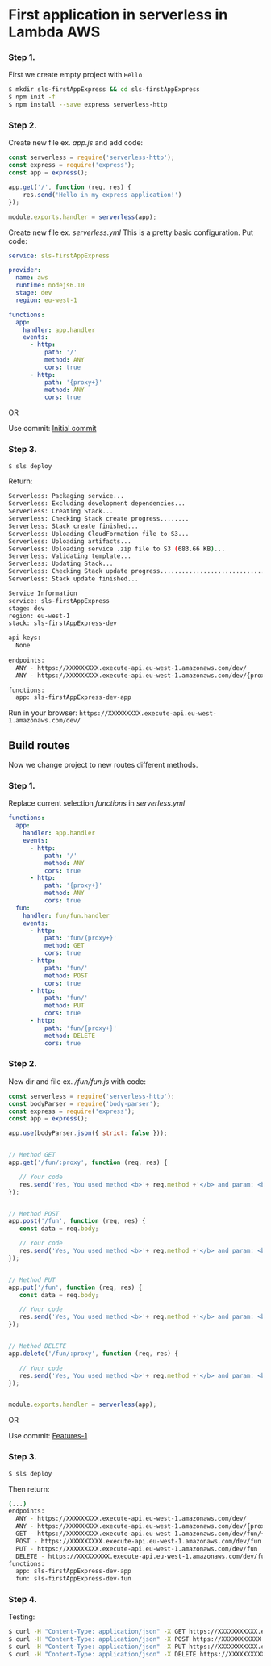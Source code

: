 # First application in serverless in Lambda AWS

### Step 1.
First we create empty project with `Hello`

```bash
$ mkdir sls-firstAppExpress && cd sls-firstAppExpress
$ npm init -f
$ npm install --save express serverless-http
```

### Step 2.

Create new file ex. _app.js_ and add code:
```js
const serverless = require('serverless-http');
const express = require('express');
const app = express();

app.get('/', function (req, res) {
    res.send('Hello in my express application!')
});

module.exports.handler = serverless(app);
```
Create new file ex. _serverless.yml_ This is a pretty basic configuration. Put code:
```yaml
service: sls-firstAppExpress

provider:
  name: aws
  runtime: nodejs6.10
  stage: dev
  region: eu-west-1

functions:
  app:
    handler: app.handler
    events:
      - http:
          path: '/'
          method: ANY
          cors: true
      - http:
          path: '{proxy+}'
          method: ANY
          cors: true
```
OR

Use commit: 
[Initial commit](https://github.com/damians-pl/sls-firstAppExpress/commit/9c612cc060d949b8bf2503a0cb50d253c767b757)

### Step 3.

```bash
$ sls deploy
```

Return:

```bash
Serverless: Packaging service...
Serverless: Excluding development dependencies...
Serverless: Creating Stack...
Serverless: Checking Stack create progress........
Serverless: Stack create finished...
Serverless: Uploading CloudFormation file to S3...
Serverless: Uploading artifacts...
Serverless: Uploading service .zip file to S3 (683.66 KB)...
Serverless: Validating template...
Serverless: Updating Stack...
Serverless: Checking Stack update progress..........................................
Serverless: Stack update finished...

Service Information
service: sls-firstAppExpress
stage: dev
region: eu-west-1
stack: sls-firstAppExpress-dev

api keys:
  None
  
endpoints:
  ANY - https://XXXXXXXXX.execute-api.eu-west-1.amazonaws.com/dev/
  ANY - https://XXXXXXXXX.execute-api.eu-west-1.amazonaws.com/dev/{proxy+}

functions:
  app: sls-firstAppExpress-dev-app
```

Run in your browser:
`https://XXXXXXXXX.execute-api.eu-west-1.amazonaws.com/dev/`


## Build routes
Now we change project to new routes different methods.


### Step 1.
Replace current selection _functions_ in _serverless.yml_
```yaml
functions:
  app:
    handler: app.handler
    events:
      - http:
          path: '/'
          method: ANY
          cors: true
      - http:
          path: '{proxy+}'
          method: ANY
          cors: true
  fun:
    handler: fun/fun.handler
    events:
      - http:
          path: 'fun/{proxy+}'
          method: GET
          cors: true
      - http:
          path: 'fun/'
          method: POST
          cors: true
      - http:
          path: 'fun/'
          method: PUT
          cors: true
      - http:
          path: 'fun/{proxy+}'
          method: DELETE
          cors: true
 ```
 
 
### Step 2.
 New dir and file ex. _/fun/fun.js_ with code:
 ```js
const serverless = require('serverless-http');
const bodyParser = require('body-parser');
const express = require('express');
const app = express();

app.use(bodyParser.json({ strict: false }));


// Method GET
app.get('/fun/:proxy', function (req, res) {

    // Your code
    res.send('Yes, You used method <b>'+ req.method +'</b> and param: <b>'+ req.params.proxy +'</b>');
});


// Method POST
app.post('/fun', function (req, res) {
    const data = req.body;

    // Your code
    res.send('Yes, You used method <b>'+ req.method +'</b> and param: <b>'+ JSON.stringify(data, null, 2) +'</b>');
});


// Method PUT
app.put('/fun', function (req, res) {
    const data = req.body;

    // Your code
    res.send('Yes, You used method <b>'+ req.method +'</b> and param: <b>'+ JSON.stringify(data, null, 2) +'</b>');
});


// Method DELETE
app.delete('/fun/:proxy', function (req, res) {

    // Your code
    res.send('Yes, You used method <b>'+ req.method +'</b> and param: <b>'+ req.params.proxy +'</b>');
});


module.exports.handler = serverless(app);
```
OR

Use commit: 
[Features-1](https://github.com/damians-pl/sls-firstAppExpress/commit/9c612cc060d949b8bf2503a0cb50d253c767b757)

### Step 3.

```bash
$ sls deploy
```
Then return:

```bash
(...)
endpoints:
  ANY - https://XXXXXXXXX.execute-api.eu-west-1.amazonaws.com/dev/
  ANY - https://XXXXXXXXX.execute-api.eu-west-1.amazonaws.com/dev/{proxy+}
  GET - https://XXXXXXXXX.execute-api.eu-west-1.amazonaws.com/dev/fun/{proxy+}
  POST - https://XXXXXXXXX.execute-api.eu-west-1.amazonaws.com/dev/fun
  PUT - https://XXXXXXXXX.execute-api.eu-west-1.amazonaws.com/dev/fun
  DELETE - https://XXXXXXXXX.execute-api.eu-west-1.amazonaws.com/dev/fun/{proxy+}
functions:
  app: sls-firstAppExpress-dev-app
  fun: sls-firstAppExpress-dev-fun

```

### Step 4.
Testing:

```bash
$ curl -H "Content-Type: application/json" -X GET https://XXXXXXXXXXX.execute-api.eu-west-1.amazonaws.com/dev/fun/FooBar
$ curl -H "Content-Type: application/json" -X POST https://XXXXXXXXXXX.execute-api.eu-west-1.amazonaws.com/dev/fun -d "{\"Foo\": \"bar\"}"
$ curl -H "Content-Type: application/json" -X PUT https://XXXXXXXXXXX.execute-api.eu-west-1.amazonaws.com/dev/fun -d "{\"Foo\": \"bar\"}"
$ curl -H "Content-Type: application/json" -X DELETE https://XXXXXXXXXXX.execute-api.eu-west-1.amazonaws.com/dev/fun/FooBar
```
